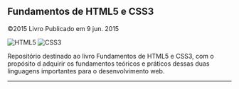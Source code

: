 ## Fundamentos de HTML5 e CSS3
©️2015 Livro Publicado em 9 jun. 2015

![HTML5](https://img.shields.io/badge/HTML5-E34F26?style=for-the-badge&logo=html5&logoColor=white)
![CSS3](https://img.shields.io/badge/CSS3-1572B6?style=for-the-badge&logo=css3&logoColor=white)

Repositório destinado ao livro Fundamentos de HTML5 e CSS3,
com o propósito d adquirir os fundamentos teóricos e práticos
dessas duas linguagens importantes para o desenvolvimento web.

<hr>

